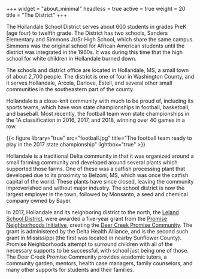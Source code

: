 +++
widget = "about_minimal"
headless = true
active = true
weight = 20
title = "The District"
+++

The Hollandale School District serves about 600 students in grades PreK
(age four) to twelfth grade. The District has two schools, Sanders
Elementary and Simmons Jr/Sr High School, which share the same campus.
Simmons was the original school for African American students until the
district was integrated in the 1960s. It was during this time that the
high school for white children in Hollandale burned down.

The schools and district office are located in Hollandale, MS, a small
town of about 2,700 people. The district is one of four in Washington
County, and it serves Hollandale, Arcola, Darlove, Estell, and several
other small communities in the southeastern part of the county.

Hollandale is a close-knit community with much to be proud of, including
its sports teams, which have won state championships in football,
basketball, and baseball. Most recently, the football team won state
championships in the 1A classification in 2016, 2017, and 2018, winning
over 40 games in a row.

{{< figure library="true" src="football.jpg" title="The football team ready to play in the 2017 state championship" lightbox="true" >}}

Hollandale is a traditional Delta community in that it was organized
around a small farming community and developed around several
plants which supported those farms. One of these was a catfish processing plant
that developed due to its proximity to Belzoni, MS, which was once the
catfish capital of the world. These plants have since closed, leaving
the community improverished and without major industry. The school
district is now the largest employer in the town, followed by Monsanto,
a seed and chemical company owned by Bayer.

In 2017, Hollandale and its neighboring district to the north, the
[Leland School District](http://lelandschooldistrict.schoolinsites.com/),
were awarded a five-year grant from the
[Promise Neighborhoods Initiative](https://www2.ed.gov/programs/promiseneighborhoods/index.html),
creating the [Deer Creek Promise Community](https://www.facebook.com/deercreekpromisecommunity/).
The grant is administered by the
Delta Health Alliance, and is the second such grant in Mississippi (the first was located in
nearby Sunflower County). Promise Neighborhoods attempt to surround
children with all of the necessary supports to be successful, with
school just being one of those. The Deer Creek Promise Community
provides academic tutors, a community garden, mentors, health case
managers, family counselors, and many other supports for students and
their families.
